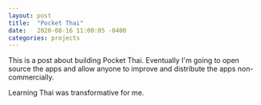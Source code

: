 ```yaml
---
layout: post
title:  "Pocket Thai"
date:   2020-08-16 11:00:05 -0400
categories: projects
---
```

This is a post about building Pocket Thai. Eventually I'm going to open source the apps and allow anyone to improve and distribute the apps non-commercially.

Learning Thai was transformative for me.